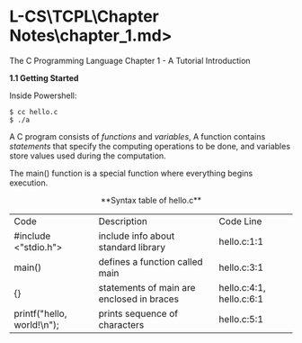 L-CS\TCPL\Chapter Notes\chapter_1.md>
====

The C Programming Language Chapter 1 - A Tutorial Introduction

**1.1 Getting Started**

  Inside Powershell:
  
    $ cc hello.c
    $ ./a
    
  A C program consists of *functions* and *variables*, A function contains *statements* that specify the computing operations to be done, and variables store values used during the computation.
  
  The main() function is a special function where everything begins execution.

  <center>**Syntax table of hello.c**</center>

  <table>
    <tr>
        <td>Code</td>
        <td>Description</td>
        <td>Code Line</td>
    </tr>
    <tr>
        <td>#include <"stdio.h"></td>
        <td>include info about standard library</td>
        <td>hello.c:1:1</td>
    </tr>
    <tr>
        <td>main()</td>
        <td>defines a function called main</td>
        <td>hello.c:3:1</td>
    </tr>
    <tr>
        <td>{}</td>
        <td>statements of main are enclosed in braces</td>
        <td>hello.c:4:1, hello.c:6:1</td>
    </tr>
    <tr>
        <td>printf("hello, world!\n");</td>
        <td>prints sequence of characters</td>
        <td>hello.c:5:1</td>
    </tr>
  </table>
